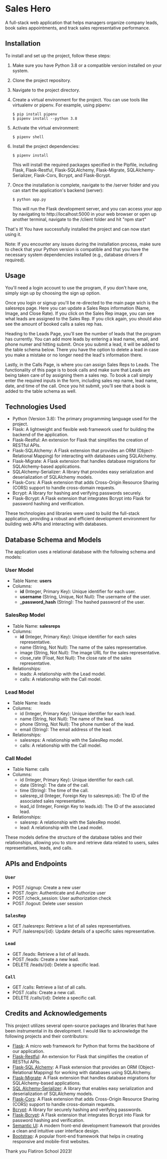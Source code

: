 # Sales Hero

A full-stack web application that helps managers organize company leads, book sales appointments, and track sales representative performance.

## Installation 

To install and set up the project, follow these steps:

1. Make sure you have Python 3.8 or a compatible version installed on your system.

2. Clone the project repository.

3. Navigate to the project directory.

4. Create a virtual environment for the project. You can use tools like virtualenv or pipenv. For example, using pipenv:

    ```console
    $ pip install pipenv
    $ pipenv install --python 3.8
    ```

5. Activate the virtual environment:

    ```console
    $ pipenv shell
    ```

6. Install the project dependencies:
    ```console
    $ pipenv install
    ```
    This will install the required packages specified in the Pipfile, including Flask, Flask-Restful, Flask-SQLAlchemy, Flask-Migrate, SQLAlchemy-Serializer, Flask-Cors, Bcrypt, and Flask-Bcrypt.

7. Once the installation is complete, navigate to the /server folder and you can start the application's backend (server):

    ```console
    $ python app.py
    ```
    This will run the Flask development server, and you can access your app by navigating to http://localhost:5000 in your web browser or open up another terminal, navigate to the /client folder and hit "npm start"

That's it! You have successfully installed the project and can now start using it.

Note: If you encounter any issues during the installation process, make sure to check that your Python version is compatible and that you have the necessary system dependencies installed (e.g., database drivers if required).

## Usage 

You'll need a login account to use the program, if you don't have one, simply sign up by choosing the sign up option.

Once you login or signup you'll be re-directed to the main page wich is the salesreps page. Here you can update a Sales Reps information (Name, Image, and Close Rate). If you click on the Sales Rep image, you can see what leads are assigned to the Sales Rep. If you click again, you should also see the amount of booked calls a sales rep has.

Heading to the Leads Page, you'll see the number of leads that the program has currently. You can add more leads by entering a lead name, email, and phone numer and hitting submit. Once you submit a lead, it will be added to the table schema below. There you have the option to delete a lead in case you make a mistake or no longer need the lead's information there.

Lastly, in the Calls Page, is where you can assign Sales Reps to Leads. The functionality of this page is to book calls and make sure that Leads are being taken care of by assigning them a sales rep. To book a call simply enter the required inputs in the form, including sales rep name, lead name, date, and time of the call. Once you hit submit, you'll see that a book is added to the table schema as well.

## Technologies Used

- Python (Version 3.8): The primary programming language used for the project.
- Flask: A lightweight and flexible web framework used for building the backend of the application.
- Flask-Restful: An extension for Flask that simplifies the creation of RESTful APIs.
- Flask-SQLAlchemy: A Flask extension that provides an ORM (Object-Relational Mapping) for interacting with databases using SQLAlchemy.
- Flask-Migrate: A Flask extension that handles database migrations for SQLAlchemy-based applications.
- SQLAlchemy-Serializer: A library that provides easy serialization and deserialization of SQLAlchemy models.
- Flask-Cors: A Flask extension that adds Cross-Origin Resource Sharing (CORS) support to handle cross-domain requests.
- Bcrypt: A library for hashing and verifying passwords securely.
- Flask-Bcrypt: A Flask extension that integrates Bcrypt into Flask for password hashing and verification.

These technologies and libraries were used to build the full-stack application, providing a robust and efficient development environment for building web APIs and interacting with databases.

## Database Schema and Models

The application uses a relational database with the following schema and models:

### User Model
- Table Name: **users**
- Columns:
    - **id** (Integer, Primary Key): Unique identifier for each user.
    - **username** (String, Unique, Not Null): The username of the user.
    - **_password_hash** (String): The hashed password of the user.

### SalesRep Model
- Table Name: **salesreps**
- Columns:
    - **id** (Integer, Primary Key): Unique identifier for each sales representative.
    - name (String, Not Null): The name of the sales representative.
    - image (String, Not Null): The image URL for the sales representative.
    - close_rate (Float, Not Null): The close rate of the sales representative.
- Relationships:
    - leads: A relationship with the Lead model.
    - calls: A relationship with the Call model.

### Lead Model
- Table Name: leads
- Columns:
    - id (Integer, Primary Key): Unique identifier for each lead.
    - name (String, Not Null): The name of the lead.
    - phone (String, Not Null): The phone number of the lead.
    - email (String): The email address of the lead.
- Relationships:
    - salesreps: A relationship with the SalesRep model.
    - calls: A relationship with the Call model.

### Call Model
- Table Name: calls
- Columns:
    - id (Integer, Primary Key): Unique identifier for each call.
    - date (String): The date of the call.
    - time (String): The time of the call.
    - salesrep_id (Integer, Foreign Key to salesreps.id): The ID of the associated sales representative.
    - lead_id (Integer, Foreign Key to leads.id): The ID of the associated lead.
- Relationships:
    - salesrep: A relationship with the SalesRep model.
    - lead: A relationship with the Lead model.

These models define the structure of the database tables and their relationships, allowing you to store and retrieve data related to users, sales representatives, leads, and calls.

## APIs and Endpoints 

### `User` 
- POST /signup: Create a new user
- POST /login: Authenticate and Authorize user
- POST /check_session: User authorization check
- POST /logout: Delete user session

### `SalesRep` 
- GET /salesreps: Retrieve a list of all sales representatives.
- PUT /salesreps/{id}: Update details of a specific sales representative.

### `Lead` 
- GET /leads: Retrieve a list of all leads.
- POST /leads: Create a new lead.
- DELETE /leads/{id}: Delete a specific lead.

### `Call`
- GET /calls: Retrieve a list of all calls.
- POST /calls: Create a new call.
- DELETE /calls/{id}: Delete a specific call.

## Credits and Acknowledgements

This project utilizes several open-source packages and libraries that have been instrumental in its development. I would like to acknowledge the following projects and their contributors:

- [Flask](https://flask.palletsprojects.com/): A micro web framework for Python that forms the backbone of our application.
- [Flask-Restful](https://flask-restful.readthedocs.io/): An extension for Flask that simplifies the creation of RESTful APIs.
- [Flask-SQL Alchemy](https://flask-sqlalchemy.palletsprojects.com/): A Flask extension that provides an ORM (Object-Relational Mapping) for working with databases using SQLAlchemy.
- [Flask-Migrate](https://flask-migrate.readthedocs.io/): A Flask extension that handles database migrations for SQLAlchemy-based applications.
- [SQL Alchemy-Serializer](https://sqlalchemy-serializer.readthedocs.io/): A library that enables easy serialization and deserialization of SQLAlchemy models.
- [Flask-Cors](https://flask-cors.readthedocs.io/): A Flask extension that adds Cross-Origin Resource Sharing (CORS) support to handle cross-domain requests.
- [Bcrypt](https://pypi.org/project/bcrypt): A library for securely hashing and verifying passwords.
- [Flask-Bcrypt](https://flask-bcrypt.readthedocs.io/): A Flask extension that integrates Bcrypt into Flask for password hashing and verification.
- [Semantic UI](https://semantic-ui.com/): A modern front-end development framework that provides a clean and intuitive user interface design.
- [Bootstrap](https://getbootstrap.com/): A popular front-end framework that helps in creating responsive and mobile-first websites.

Thank you Flatiron School 2023!